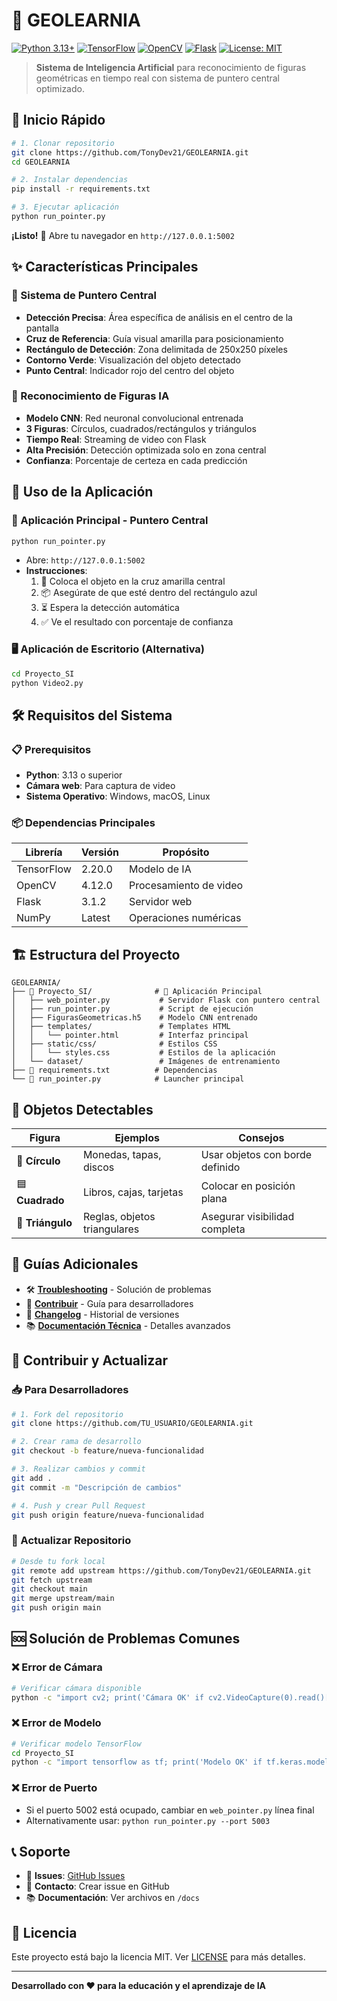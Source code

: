 # 🎯 GEOLEARNIA

[![Python 3.13+](https://img.shields.io/badge/python-3.13+-blue.svg)](https://www.python.org/downloads/)
[![TensorFlow](https://img.shields.io/badge/TensorFlow-2.20.0-orange.svg)](https://tensorflow.org/)
[![OpenCV](https://img.shields.io/badge/OpenCV-4.12.0-green.svg)](https://opencv.org/)
[![Flask](https://img.shields.io/badge/Flask-3.1.2-lightgrey.svg)](https://flask.palletsprojects.com/)
[![License: MIT](https://img.shields.io/badge/License-MIT-yellow.svg)](https://opensource.org/licenses/MIT)

> **Sistema de Inteligencia Artificial** para reconocimiento de figuras geométricas en tiempo real con sistema de puntero central optimizado.

## 🚀 Inicio Rápido

```bash
# 1. Clonar repositorio
git clone https://github.com/TonyDev21/GEOLEARNIA.git
cd GEOLEARNIA

# 2. Instalar dependencias
pip install -r requirements.txt

# 3. Ejecutar aplicación
python run_pointer.py
```

**¡Listo!** 🎉 Abre tu navegador en `http://127.0.0.1:5002`

## ✨ Características Principales

### 🎯 Sistema de Puntero Central
- **Detección Precisa**: Área específica de análisis en el centro de la pantalla
- **Cruz de Referencia**: Guía visual amarilla para posicionamiento
- **Rectángulo de Detección**: Zona delimitada de 250x250 píxeles
- **Contorno Verde**: Visualización del objeto detectado
- **Punto Central**: Indicador rojo del centro del objeto

### 🔺 Reconocimiento de Figuras IA
- **Modelo CNN**: Red neuronal convolucional entrenada
- **3 Figuras**: Círculos, cuadrados/rectángulos y triángulos
- **Tiempo Real**: Streaming de video con Flask
- **Alta Precisión**: Detección optimizada solo en zona central
- **Confianza**: Porcentaje de certeza en cada predicción

## 📱 Uso de la Aplicación

### 🎯 Aplicación Principal - Puntero Central
```bash
python run_pointer.py
```
- Abre: `http://127.0.0.1:5002`
- **Instrucciones**:
  1. 📍 Coloca el objeto en la cruz amarilla central
  2. 📦 Asegúrate de que esté dentro del rectángulo azul
  3. ⏳ Espera la detección automática
  4. ✅ Ve el resultado con porcentaje de confianza

### 🖥️ Aplicación de Escritorio (Alternativa)
```bash
cd Proyecto_SI
python Video2.py
```

## 🛠️ Requisitos del Sistema

### 📋 Prerequisitos
- **Python**: 3.13 o superior
- **Cámara web**: Para captura de video
- **Sistema Operativo**: Windows, macOS, Linux

### 📦 Dependencias Principales
| Librería | Versión | Propósito |
|----------|---------|-----------|
| TensorFlow | 2.20.0 | Modelo de IA |
| OpenCV | 4.12.0 | Procesamiento de video |
| Flask | 3.1.2 | Servidor web |
| NumPy | Latest | Operaciones numéricas |

## 🏗️ Estructura del Proyecto

```
GEOLEARNIA/
├── 📁 Proyecto_SI/              # 🎯 Aplicación Principal
│   ├── web_pointer.py           # Servidor Flask con puntero central
│   ├── run_pointer.py           # Script de ejecución
│   ├── FigurasGeometricas.h5    # Modelo CNN entrenado
│   ├── templates/               # Templates HTML
│   │   └── pointer.html         # Interfaz principal
│   ├── static/css/              # Estilos CSS
│   │   └── styles.css           # Estilos de la aplicación
│   └── dataset/                 # Imágenes de entrenamiento
├── 📄 requirements.txt          # Dependencias
└── 📄 run_pointer.py            # Launcher principal
```

## 🎯 Objetos Detectables

| Figura | Ejemplos | Consejos |
|--------|----------|----------|
| 🔴 **Círculo** | Monedas, tapas, discos | Usar objetos con borde definido |
| 🟦 **Cuadrado** | Libros, cajas, tarjetas | Colocar en posición plana |
| 🔺 **Triángulo** | Reglas, objetos triangulares | Asegurar visibilidad completa |

## 📖 Guías Adicionales

- 🛠️ **[Troubleshooting](TROUBLESHOOTING.md)** - Solución de problemas
- 🤝 **[Contribuir](CONTRIBUTING.md)** - Guía para desarrolladores
- 📝 **[Changelog](CHANGELOG.md)** - Historial de versiones
- 📚 **[Documentación Técnica](README_GITHUB.md)** - Detalles avanzados

## 🔄 Contribuir y Actualizar

### 📥 Para Desarrolladores
```bash
# 1. Fork del repositorio
git clone https://github.com/TU_USUARIO/GEOLEARNIA.git

# 2. Crear rama de desarrollo
git checkout -b feature/nueva-funcionalidad

# 3. Realizar cambios y commit
git add .
git commit -m "Descripción de cambios"

# 4. Push y crear Pull Request
git push origin feature/nueva-funcionalidad
```

### 🔄 Actualizar Repositorio
```bash
# Desde tu fork local
git remote add upstream https://github.com/TonyDev21/GEOLEARNIA.git
git fetch upstream
git checkout main
git merge upstream/main
git push origin main
```

## 🆘 Solución de Problemas Comunes

### ❌ Error de Cámara
```bash
# Verificar cámara disponible
python -c "import cv2; print('Cámara OK' if cv2.VideoCapture(0).read()[0] else 'Sin cámara')"
```

### ❌ Error de Modelo
```bash
# Verificar modelo TensorFlow
cd Proyecto_SI
python -c "import tensorflow as tf; print('Modelo OK' if tf.keras.models.load_model('FigurasGeometricas.h5') else 'Error modelo')"
```

### ❌ Error de Puerto
- Si el puerto 5002 está ocupado, cambiar en `web_pointer.py` línea final
- Alternativamente usar: `python run_pointer.py --port 5003`

## 📞 Soporte

- 🐛 **Issues**: [GitHub Issues](https://github.com/TonyDev21/GEOLEARNIA/issues)
- 📧 **Contacto**: Crear issue en GitHub
- 📚 **Documentación**: Ver archivos en `/docs`

## 📄 Licencia

Este proyecto está bajo la licencia MIT. Ver [LICENSE](LICENSE) para más detalles.

---

**Desarrollado con ❤️ para la educación y el aprendizaje de IA**